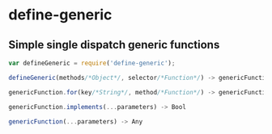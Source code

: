 # define-generic
## Simple single dispatch generic functions

```javascript
var defineGeneric = require('define-generic');

defineGeneric(methods/*Object*/, selector/*Function*/) -> genericFunction

genericFunction.for(key/*String*/, method/*Function*/) -> genericFunction

genericFunction.implements(...parameters) -> Bool

genericFunction(...parameters) -> Any
```

